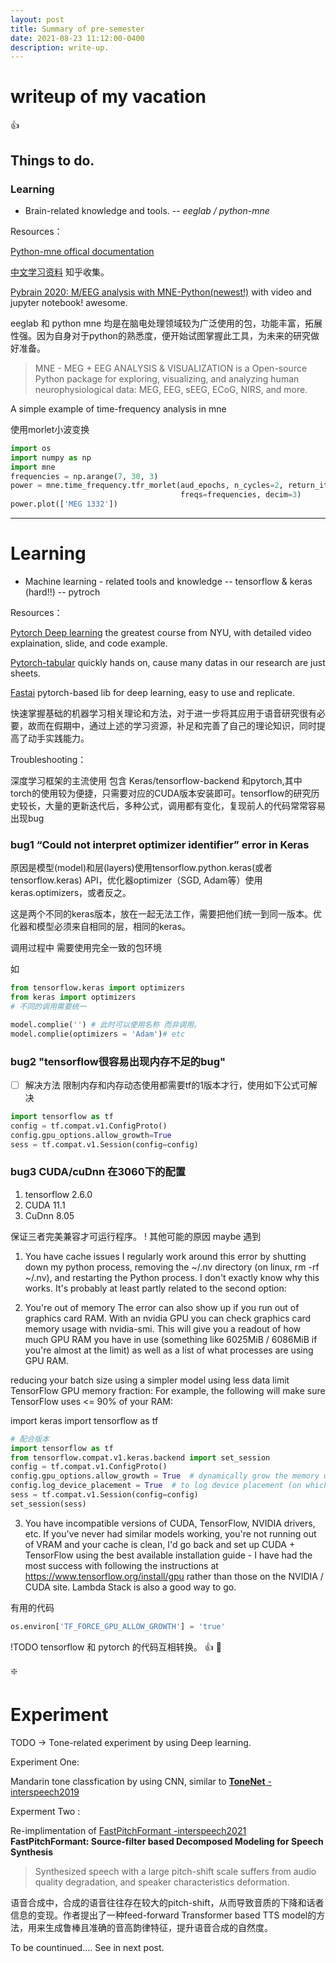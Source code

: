 ```yaml
---
layout: post
title: Summary of pre-semester
date: 2021-08-23 11:12:00-0400
description: write-up.
---
```


# writeup of my vacation
:+1:
## Things to do.
### Learning
- Brain-related knowledge and tools.
-- *eeglab / python-mne*

Resources：

[Python-mne offical documentation](https://mne.tools)

[中文学习资料](https://zhuanlan.zhihu.com/p/128667251) 知乎收集。

[Pybrain 2020: M/EEG analysis with MNE-Python(newest!)](https://github.com/hoechenberger/pybrain_mne/) with video and jupyter notebook! awesome.

eeglab 和 python mne 均是在脑电处理领域较为广泛使用的包，功能丰富，拓展性强。因为自身对于python的熟悉度，便开始试图掌握此工具，为未来的研究做好准备。

>MNE - MEG + EEG ANALYSIS & VISUALIZATION is a Open-source Python package for exploring, visualizing, and analyzing human neurophysiological data: MEG, EEG, sEEG, ECoG, NIRS, and more.

A simple example of time-frequency analysis in mne

使用morlet小波变换
``` python
import os
import numpy as np
import mne
frequencies = np.arange(7, 30, 3)
power = mne.time_frequency.tfr_morlet(aud_epochs, n_cycles=2, return_itc=False,
                                      freqs=frequencies, decim=3)
power.plot(['MEG 1332'])
```
---

# Learning
- Machine learning - related tools and knowledge
-- tensorflow & keras (hard!!)
-- pytroch

Resources：

[Pytorch Deep learning](https://github.com/Atcold/pytorch-Deep-Learning) the greatest course from NYU, with detailed video explaination, slide, and code example.

[Pytorch-tabular](https://github.com/manujosephv/pytorch_tabular) quickly hands on, cause many datas in our research are just sheets.

[Fastai](https://github.com/fastai/fastai) pytorch-based lib for deep learning, easy to use and replicate.

快速掌握基础的机器学习相关理论和方法，对于进一步将其应用于语音研究很有必要，故而在假期中，通过上述的学习资源，补足和完善了自己的理论知识，同时提高了动手实践能力。

Troubleshooting：

深度学习框架的主流使用 包含 Keras/tensorflow-backend 和pytorch,其中 torch的使用较为便捷，只需要对应的CUDA版本安装即可。tensorflow的研究历史较长，大量的更新迭代后，多种公式，调用都有变化，复现前人的代码常常容易出现bug

### bug1 “Could not interpret optimizer identifier” error in Keras
原因是模型(model)和层(layers)使用tensorflow.python.keras(或者tensorflow.keras) API，优化器optimizer（SGD, Adam等）使用keras.optimizers，或者反之。

这是两个不同的keras版本，放在一起无法工作，需要把他们统一到同一版本。优化器和模型必须来自相同的层，相同的keras。

调用过程中 需要使用完全一致的包环境

如
```python
from tensorflow.keras import optimizers
from keras import optimizers
# 不同的调用需要统一

model.complie('') # 此时可以使用名称 而非调用。
model.complie(optimizers = 'Adam')# etc
```

### bug2 "tensorflow很容易出现内存不足的bug"
- [ ] 解决方法
限制内存和内存动态使用都需要tf的1版本才行，使用如下公式可解决

```python
import tensorflow as tf
config = tf.compat.v1.ConfigProto()
config.gpu_options.allow_growth=True
sess = tf.compat.v1.Session(config=config)
```

### bug3 CUDA/cuDnn 在3060下的配置

1. tensorflow 2.6.0
2. CUDA 11.1
3. CuDnn 8.05

保证三者完美兼容才可运行程序。
! 其他可能的原因 maybe 遇到

1. You have cache issues
I regularly work around this error by shutting down my python process, removing the ~/.nv directory (on linux, rm -rf ~/.nv), and restarting the Python process. I don't exactly know why this works. It's probably at least partly related to the second option:

2. You're out of memory
The error can also show up if you run out of graphics card RAM. With an nvidia GPU you can check graphics card memory usage with nvidia-smi. This will give you a readout of how much GPU RAM you have in use (something like 6025MiB /  6086MiB if you're almost at the limit) as well as a list of what processes are using GPU RAM.

reducing your batch size
using a simpler model
using less data
limit TensorFlow GPU memory fraction: For example, the following will make sure TensorFlow uses <= 90% of your RAM:

import keras
import tensorflow as tf
```python
# 配合版本
import tensorflow as tf
from tensorflow.compat.v1.keras.backend import set_session
config = tf.compat.v1.ConfigProto()
config.gpu_options.allow_growth = True  # dynamically grow the memory used on the GPU
config.log_device_placement = True  # to log device placement (on which device the operation ran)
sess = tf.compat.v1.Session(config=config)
set_session(sess)
```
3. You have incompatible versions of CUDA, TensorFlow, NVIDIA drivers, etc.
If you've never had similar models working, you're not running out of VRAM and your cache is clean, I'd go back and set up CUDA + TensorFlow using the best available installation guide - I have had the most success with following the instructions at https://www.tensorflow.org/install/gpu rather than those on the NVIDIA / CUDA site. Lambda Stack is also a good way to go.

有用的代码
```python
os.environ['TF_FORCE_GPU_ALLOW_GROWTH'] = 'true'
```

!TODO
tensorflow 和 pytorch 的代码互相转换。
:+1:
:rocket:




:sparkle:
# Experiment

TODO -> Tone-related experiment by using Deep learning.

Experiment One:

Mandarin tone classfication by using CNN, similar to [**ToneNet** - interspeech2019](https://www.isca-speech.org/archive/Interspeech_2019/pdfs/1483.pdf)

Experment Two :

Re-implimentation of [FastPitchFormant -interspeech2021](https://arxiv.org/abs/2106.15123)
**FastPitchFormant: Source-filter based Decomposed Modeling for Speech Synthesis**

>Synthesized speech with a large
pitch-shift scale suffers from audio quality degradation, and
speaker characteristics deformation.

语音合成中，合成的语音往往存在较大的pitch-shift，从而导致音质的下降和话者信息的变现。作者提出了一种feed-forward Transformer based TTS model的方法，用来生成鲁棒且准确的音高韵律特征，提升语音合成的自然度。

To be countinued.... See in next post.
